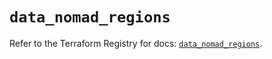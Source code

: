 # `data_nomad_regions`

Refer to the Terraform Registry for docs: [`data_nomad_regions`](https://registry.terraform.io/providers/hashicorp/nomad/2.3.1/docs/data-sources/regions).

